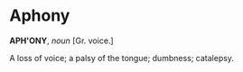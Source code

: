 # Aphony

**APH'ONY**, _noun_ \[Gr. voice.\]

A loss of voice; a palsy of the tongue; dumbness; catalepsy.